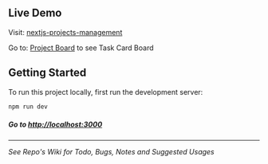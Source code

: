 ## Live Demo

Visit: [nextjs-projects-management](https://nextjs-projects-management.vercel.app/)

Go to: [Project Board](https://nextjs-projects-management.vercel.app/Board) to see Task Card Board

## Getting Started

To run this project locally, first run the development server:

```bash
npm run dev
```

##### Go to [http://localhost:3000](http://localhost:3000)

---

_See Repo's Wiki for Todo, Bugs, Notes and Suggested Usages_
